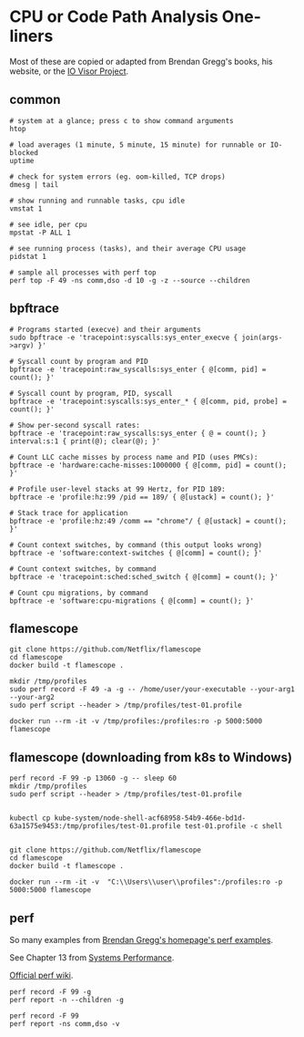# CPU or Code Path Analysis One-liners

Most of these are copied or adapted from Brendan Gregg's books, his website, or the [IO Visor Project](https://github.com/iovisor).


## common

```
# system at a glance; press c to show command arguments
htop

# load averages (1 minute, 5 minute, 15 minute) for runnable or IO-blocked
uptime

# check for system errors (eg. oom-killed, TCP drops)
dmesg | tail

# show running and runnable tasks, cpu idle
vmstat 1

# see idle, per cpu
mpstat -P ALL 1

# see running process (tasks), and their average CPU usage
pidstat 1

# sample all processes with perf top
perf top -F 49 -ns comm,dso -d 10 -g -z --source --children
```


## bpftrace

```
# Programs started (execve) and their arguments
sudo bpftrace -e 'tracepoint:syscalls:sys_enter_execve { join(args->argv) }'

# Syscall count by program and PID
bpftrace -e 'tracepoint:raw_syscalls:sys_enter { @[comm, pid] = count(); }'

# Syscall count by program, PID, syscall
bpftrace -e 'tracepoint:syscalls:sys_enter_* { @[comm, pid, probe] = count(); }'

# Show per-second syscall rates:
bpftrace -e 'tracepoint:raw_syscalls:sys_enter { @ = count(); } interval:s:1 { print(@); clear(@); }'

# Count LLC cache misses by process name and PID (uses PMCs):
bpftrace -e 'hardware:cache-misses:1000000 { @[comm, pid] = count(); }'

# Profile user-level stacks at 99 Hertz, for PID 189:
bpftrace -e 'profile:hz:99 /pid == 189/ { @[ustack] = count(); }'

# Stack trace for application
bpftrace -e 'profile:hz:49 /comm == "chrome"/ { @[ustack] = count(); }'

# Count context switches, by command (this output looks wrong)
bpftrace -e 'software:context-switches { @[comm] = count(); }'

# Count context switches, by command
bpftrace -e 'tracepoint:sched:sched_switch { @[comm] = count(); }'

# Count cpu migrations, by command
bpftrace -e 'software:cpu-migrations { @[comm] = count(); }'
```


## flamescope

```
git clone https://github.com/Netflix/flamescope
cd flamescope
docker build -t flamescope .

mkdir /tmp/profiles
sudo perf record -F 49 -a -g -- /home/user/your-executable --your-arg1 --your-arg2
sudo perf script --header > /tmp/profiles/test-01.profile

docker run --rm -it -v /tmp/profiles:/profiles:ro -p 5000:5000 flamescope
```


## flamescope (downloading from k8s to Windows)

```
perf record -F 99 -p 13060 -g -- sleep 60
mkdir /tmp/profiles
sudo perf script --header > /tmp/profiles/test-01.profile


kubectl cp kube-system/node-shell-acf68958-54b9-466e-bd1d-63a1575e9453:/tmp/profiles/test-01.profile test-01.profile -c shell


git clone https://github.com/Netflix/flamescope
cd flamescope
docker build -t flamescope .

docker run --rm -it -v  "C:\\Users\\user\\profiles":/profiles:ro -p 5000:5000 flamescope
```



## perf

So many examples from [Brendan Gregg's homepage's perf examples](https://www.brendangregg.com/perf.html#UsageExamples).

See Chapter 13 from [Systems Performance](https://www.brendangregg.com/systems-performance-2nd-edition-book.html).

[Official perf wiki](https://perf.wiki.kernel.org/index.php/Main_Page).

```
perf record -F 99 -g
perf report -n --children -g

perf record -F 99
perf report -ns comm,dso -v
```
